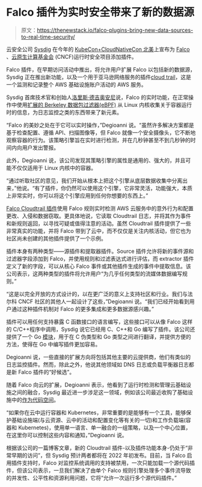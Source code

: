 # Falco 插件为实时安全带来了新的数据源

> 原文：<https://thenewstack.io/falco-plugins-bring-new-data-sources-to-real-time-security/>

云安全公司 [Sysdig](https://sysdig.com/) 在今年的 [KubeCon+CloudNativeCon 北美](https://cncf.io/?utm_content=inline-mention)上宣布为 [Falco](https://falco.org/) 、[云原生计算基金会](https://cncf.io/?utm_content=inline-mention) (CNCF)运行时安全项目添加插件。

Falco 插件，在早期访问活动中推出，将允许用户扩展 Falco 以包括新的数据源，Sysdig 正在推出新功能，以及一个用于亚马逊网络服务的插件[cloud trail](https://aws.amazon.com/cloudtrail/)，这是一个监测和记录整个 AWS 基础设施账户活动的 AWS 服务。

Sysdig 首席技术官和创始人[洛里斯·德吉奥安尼](https://www.linkedin.com/in/degio)说，Falco 的实时功能，在正常操作中使用[扩展的 Berkeley 数据包过滤器(eBPF)](https://en.wikipedia.org/wiki/Berkeley_Packet_Filter) 从 Linux 内核收集关于容器运行时的信息，为日志监控之类的东西带来了新元素。

“Falco 的美妙之处在于它可以实时操作，”Degioanni 说。“虽然许多解决方案都是基于检查配置、遵循 API、扫描图像等，但 Falco 就像一个安全摄像头，它不断地观察容器的行为。该策略引擎旨在实时进行检测，并在几秒钟甚至不到几秒钟的时间内向用户发出警报。

此外，Degioanni 说，该公司发现其策略引擎的属性是通用的、强大的，并且可能不仅仅适用于 Linux 内核中的容器。

“通过听取社区的意见，我们开始从根本上把这个引擎从底层数据收集中分离出来，”他说。“有了插件，你仍然可以使用这个引擎，它非常灵活，功能强大，本质上非常实时，你可以将这个引擎应用到任何你想要的东西上。”

[Falco Cloudtrail 插件](https://github.com/falcosecurity/plugins/tree/master/plugins/cloudtrail)使用 Falco 规则实时检测 AWS 云服务中的意外行为和配置更改、入侵和数据窃取。更具体地说，它读取 Cloudtrail 日志，并将其作为事件和新规则返回，以寻找可疑或值得注意的活动。虽然 Cloudtrail 插件提供了一些非常真实的功能，并将 Falco 带到了云中，而不仅仅是关注内核活动，但它也为社区尚未创建的其他插件提供了一个示例。

插件本身有两种类型——源插件和提取器插件。Source 插件允许将新的事件源和过滤器字段添加到 Falco，并使用规则和过滤表达式进行评估，而 extractor 插件定义了新的字段，可以从核心 Falco 事件或其他插件生成的事件中提取信息。该公司表示，这两种类型的插件将允许用户“为几乎任何类型的流媒体数据编写规则。”

“这是以完全开放的方式设计的，以在更广泛的意义上支持社区和行业。我们与法尔科 CNCF 社区的其他人一起设计了这些，”Degioanni 说。“我们已经开始看到用户通过这种插件机制对 Falco 的更多集成和更多数据源感兴趣。”

插件可以用任何支持暴露 C 函数接口的语言编写，这些接口可以从像 Falco 这样的 C/C++程序中调用，Sysdig 说它已经用 C、C++和 Go 编写了插件。该公司还提供了一个 Go [模块](https://pkg.go.dev/github.com/falcosecurity/plugin-sdk-go)，用于在 C 伪类型和 Go 类型之间进行翻译，并提供方便的方法，使得在 Go 中编写插件更加容易。

Degioanni 说，一些直接的扩展方向将包括其他主要的云提供商，他们有类似的日志监控插件。然而，除此之外，他说其他领域如 DNS 日志或负载平衡器日志都是新 Falco 插件的“好候选”。

随着 Falco 向云的扩展，Degioanni 表示，他看到了运行时检测和管理云基础设施之间的融合，Sysdig 最近进一步涉足这一领域，例如该公司最近收购了基础设施中的[作为代码空间](https://thenewstack.io/sysdig-aims-for-iac-auto-remediation-with-apolicy-acquisition/)。

“如果你在云中运行容器和 Kubernetes，非常重要的是能够有一个工具，能够保护基础设施端(与云资源、云中的活动和配置变化等有关的一切)和工作负载端(容器和 Kubernetes)，使用单一语言、单一融合的一组策略，以及一个中心位置，在这里你可以控制这些内容和通知，”Degioanni 说。

根据该公司的一篇博客文章，新的 Cloudtrail 插件-以及插件功能本身-仍处于“非常早期的访问”，但 Sysdig 预计两者都将在 2022 年初发布。目前，当 Falco 启用插件支持时，Falco 对监控系统调用的支持被禁用，一次只能加载一个源代码插件，但该公司表示，一旦我们解决了由单个 Falco 规则引擎处理多个事件流导致的并发性、公平性和资源利用问题，它将“允许一次运行多个源代码插件。”

<svg xmlns:xlink="http://www.w3.org/1999/xlink" viewBox="0 0 68 31" version="1.1"><title>Group</title> <desc>Created with Sketch.</desc></svg>